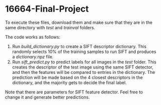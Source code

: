 # 16664-Final-Project

To execute these files, download them and make sure that they are in the same directory with *test* and *trainval* folders.

The code works as follows:

1. Run *build_dictionary.py* to create a SIFT descriptor dictionary.
   This randomly selects 10% of the training samples to run SIFT and
   produces a *dictionary.npz* file.
2. Run *sift_predict.py* to predict labels for all images in the 
   *test* folder. This creates the descriptor of the test image using
   the same SIFT detector, and then the features will be compared to
   entries in the dictionary. The prediction will be made based on
   the 4 closest descriptors in the dictionary, and the majority gets
   to decide the final label.

Note that there are parameters for SIFT feature detector. Feel free to change it and generate better predictions.
   
